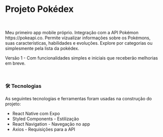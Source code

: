 <h1>Projeto Pokédex</h1>
</br>
<p>
  Meu primeiro app mobile próprio. Integração com a API Pokémon https://pokeapi.co.
  Permite vizualizar informações sobre os Pokémons, suas características, habilidades e evoluções.
  Explore por categorias ou simplesmente pela lista da pokédex.
</p>

<p>Versão 1 - Com funcionalidades simples e iniciais que receberão melhorias em breve.</p>
</br>
<h3>
  🛠 Tecnologias
</h3>

As seguintes tecnologias e ferramentas foram usadas na construção do projeto:
- React Native com Expo
- Styled Components - Estilização
- React Navigation - Navegação no app
- Axios - Requisições para a API
